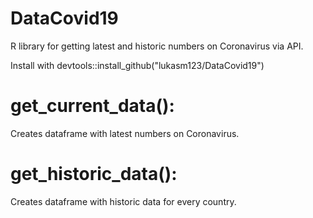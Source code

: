 # DataCovid19
R library for getting latest and historic numbers on Coronavirus via API.

Install with devtools::install_github("lukasm123/DataCovid19")

# get_current_data():
Creates dataframe with latest numbers on Coronavirus.

# get_historic_data():
Creates dataframe with historic data for every country.
